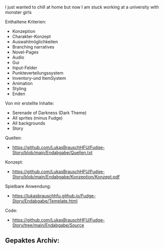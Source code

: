 I just wanted to chill at home but now I am stuck working at a university with monster girls

Enthaltene Kriterien:

- Konzeption
- Charakter-Konzept
- Auswahlmöglichkeiten
- Branching narratives
- Novel-Pages
- Audio
- Gui
- Input-Felder
- Punkteverteilungssystem
- Inventory-und ItemSystem
- Animation
- Styling
- Enden

Von mir erstellte Inhalte:
- Serenade of Darkness (Dark Theme)
- All sprites (minus Fudge)
- All backgrounds
- Story

Quellen:
- https://github.com/LukasBrauschHFU/Fudge-Story/blob/main/Endabgabe/Quellen.txt

Konzept:
- https://github.com/LukasBrauschHFU/Fudge-Story/blob/main/Endabgabe/Konzeption/Konzept.pdf

Spielbare Anwendung:
- https://lukasbrauschhfu.github.io/Fudge-Story/Endabgabe/Template.html

Code:
- https://github.com/LukasBrauschHFU/Fudge-Story/tree/main/Endabgabe/Source

Gepaktes Archiv:
- 
